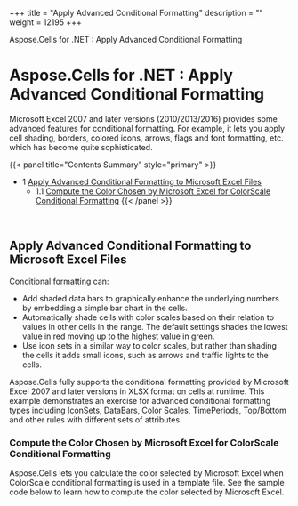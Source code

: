 +++
title = "Apply Advanced Conditional Formatting" 
description = "" 
weight = 12195 
+++

Aspose.Cells for .NET : Apply Advanced Conditional Formatting  

# Aspose.Cells for .NET : Apply Advanced Conditional Formatting


Microsoft Excel 2007 and later versions (2010/2013/2016) provides some advanced features for conditional formatting. For example, it lets you apply cell shading, borders, colored icons, arrows, flags and font formatting, etc. which has become quite sophisticated.

{{< panel title="Contents Summary" style="primary" >}}
*   1 [Apply Advanced Conditional Formatting to Microsoft Excel Files](#ApplyAdvancedConditionalFormatting-ApplyAdvancedConditionalFormattingtoMicrosoftExcelFiles)
    *   1.1 [Compute the Color Chosen by Microsoft Excel for ColorScale Conditional Formatting](#ApplyAdvancedConditionalFormatting-ComputetheColorChosenbyMicrosoftExcelforColorScaleConditionalFormatting)
{{< /panel >}}
 

 

## Apply Advanced Conditional Formatting to Microsoft Excel Files

Conditional formatting can:

*   Add shaded data bars to graphically enhance the underlying numbers by embedding a simple bar chart in the cells.
*   Automatically shade cells with color scales based on their relation to values in other cells in the range. The default settings shades the lowest value in red moving up to the highest value in green.
*   Use icon sets in a similar way to color scales, but rather than shading the cells it adds small icons, such as arrows and traffic lights to the cells.

Aspose.Cells fully supports the conditional formatting provided by Microsoft Excel 2007 and later versions in XLSX format on cells at runtime. This example demonstrates an exercise for advanced conditional formatting types including IconSets, DataBars, Color Scales, TimePeriods, Top/Bottom and other rules with different sets of attributes.

### Compute the Color Chosen by Microsoft Excel for ColorScale Conditional Formatting

Aspose.Cells lets you calculate the color selected by Microsoft Excel when ColorScale conditional formatting is used in a template file. See the sample code below to learn how to compute the color selected by Microsoft Excel.

